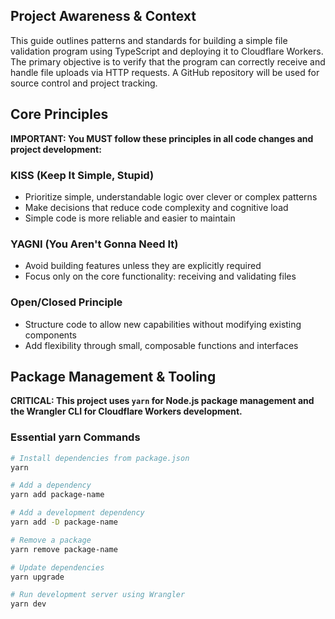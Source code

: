 ## Project Awareness & Context

This guide outlines patterns and standards for building a simple file validation program using TypeScript and deploying
it to Cloudflare Workers. The primary objective is to verify that the program can correctly receive and handle file
uploads via HTTP requests. A GitHub repository will be used for source control and project tracking.

## Core Principles

**IMPORTANT: You MUST follow these principles in all code changes and project development:**

### KISS (Keep It Simple, Stupid)

- Prioritize simple, understandable logic over clever or complex patterns
- Make decisions that reduce code complexity and cognitive load
- Simple code is more reliable and easier to maintain

### YAGNI (You Aren't Gonna Need It)

- Avoid building features unless they are explicitly required
- Focus only on the core functionality: receiving and validating files

### Open/Closed Principle

- Structure code to allow new capabilities without modifying existing components
- Add flexibility through small, composable functions and interfaces

## Package Management & Tooling

**CRITICAL: This project uses `yarn` for Node.js package management and the Wrangler CLI for Cloudflare Workers
development.**

### Essential yarn Commands

```bash
# Install dependencies from package.json
yarn

# Add a dependency
yarn add package-name

# Add a development dependency
yarn add -D package-name

# Remove a package
yarn remove package-name

# Update dependencies
yarn upgrade

# Run development server using Wrangler
yarn dev
```
